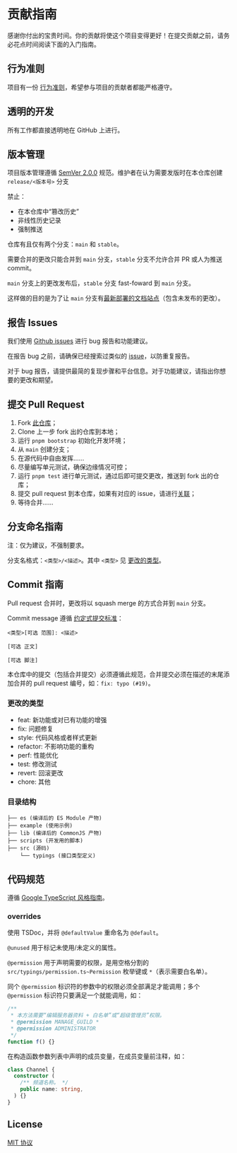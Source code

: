 # 贡献指南

感谢你付出的宝贵时间。你的贡献将使这个项目变得更好！在提交贡献之前，请务必花点时间阅读下面的入门指南。

## 行为准则

项目有一份 [行为准则](./CODE_OF_CONDUCT.md)，希望参与项目的贡献者都能严格遵守。

## 透明的开发

所有工作都直接透明地在 GitHub 上进行。

## 版本管理

项目版本管理遵循 [SemVer 2.0.0](https://semver.org/lang/zh-CN/spec/v2.0.0.html) 规范。维护者在认为需要发版时在本仓库创建 `release/<版本号>` 分支

禁止：

- 在本仓库中“篡改历史”
- 非线性历史记录
- 强制推送

仓库有且仅有两个分支：`main` 和 `stable`。

需要合并的更改只能合并到 `main` 分支，`stable` 分支不允许合并 PR 或人为推送 commit。

`main` 分支上的更改发布后，`stable` 分支 fast-foward 到 `main` 分支。

这样做的目的是为了让 `main` 分支有[最新部署的文档站点](https://main--fanbook-api-node-sdk.netlify.app/)（包含未发布的更改）。

## 报告 Issues

我们使用 [Github issues](https://github.com/DevOpen-Club/api-node-sdk/issues) 进行 bug 报告和功能建议。

在报告 bug 之前，请确保已经搜索过类似的 [issue](https://github.com/DevOpen-Club/api-node-sdk/issues)，以防重复报告。

对于 bug 报告，请提供最简的复现步骤和平台信息。对于功能建议，请指出你想要的更改和期望。

## 提交 Pull Request

1. Fork [此仓库](https://github.com/DevOpen-Club/api-node-sdk)；
2. Clone 上一步 fork 出的仓库到本地；
3. 运行 `pnpm bootstrap` 初始化开发环境；
4. 从 `main` 创建分支；
5. 在源代码中自由发挥……
6. 尽量编写单元测试，确保边缘情况可控；
7. 运行 `pnpm test` 进行单元测试，通过后即可提交更改，推送到 fork 出的仓库；
8. 提交 pull request 到本仓库，如果有对应的 issue，请进行[关联](https://docs.github.com/en/issues/tracking-your-work-with-issues/linking-a-pull-request-to-an-issue#linking-a-pull-request-to-an-issue-using-a-keyword)；
9.  等待合并……

## 分支命名指南

注：仅为建议，不强制要求。

分支名格式：`<类型>/<描述>`。其中 `<类型>` 见 [更改的类型](#更改类型)。

## Commit 指南

Pull request 合并时，更改将以 squash merge 的方式合并到 `main` 分支。

Commit message 遵循 [约定式提交标准](https://www.conventionalcommits.org/zh-hans/v1.0.0/)：

```
<类型>[可选 范围]: <描述>

[可选 正文]

[可选 脚注]
```

本仓库中的提交（包括合并提交）必须遵循此规范，合并提交必须在描述的末尾添加合并的 pull request 编号，如：`fix: typo (#19)`。

### 更改的类型

- feat: 新功能或对已有功能的增强
- fix: 问题修复
- style: 代码风格或者样式更新
- refactor: 不影响功能的重构
- perf: 性能优化
- test: 修改测试
- revert: 回滚更改
- chore: 其他

### 目录结构

```
├── es (编译后的 ES Module 产物)
├── example (使用示例)
├── lib (编译后的 CommonJS 产物)
├── scripts (开发用的脚本)
├── src (源码)
    └── typings (接口类型定义)
```

## 代码规范

遵循 [Google TypeScript 风格指南](https://zh-google-styleguide.readthedocs.io/en/latest/google-typescript-styleguide/contents/)。

### overrides

使用 TSDoc，并将 `@defaultValue` 重命名为 `@default`。

`@unused` 用于标记未使用/未定义的属性。

`@permission` 用于声明需要的权限，是用空格分割的 `src/typings/permission.ts~Permission` 枚举键或 `*`（表示需要白名单）。

同个 `@permission` 标识符的参数中的权限必须全部满足才能调用；多个 `@permission` 标识符只要满足一个就能调用，如：

```ts
/**
 * 本方法需要“编辑服务器资料 + 白名单”或“超级管理员”权限。
 * @permission MANAGE_GUILD *
 * @permission ADMINISTRATOR 
 */
function f() {}
```

在构造函数参数列表中声明的成员变量，在成员变量前注释，如：

```ts
class Channel {
  constructor (
    /** 频道名称。 */
    public name: string,
  ) {}
}
```

## License

[MIT 协议](./LICENSE)
